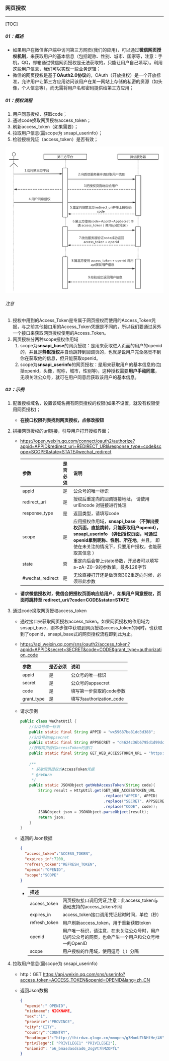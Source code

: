 ### 网页授权

------

[TOC]

##### 01：概述

- 如果用户在微信客户端中访问第三方网页(我们的应用)，可以通过**微信网页授权机制**，来获取用户的基本信息（包括昵称、性别、城市、国家等，注意：手机，QQ，邮箱通过微信网页授权是无法获取的，只能让用户自己填写）。利用这些用户信息，我们可以实现一些业务逻辑；
- 微信的网页授权是基于**OAuth2.0协议**的，OAuth（开放授权）是一个开放标准，允许用户让第三方应用访问该用户在某一网站上存储的私密的资源（如头像，个人信息等），而无需将用户名和密码提供给第三方应用；

##### 01：授权流程

1. 用户同意授权，获取code；
2. 通过code换取网页授权access_token；
3. 刷新access_token（如果需要）；
4. 拉取用户信息(需scope为 snsapi_userinfo）；
5. 检验授权凭证（access_token）是否有效；

![](https://github.com/likang315/Middleware/blob/master/23%EF%BC%9A%E5%85%AC%E4%BC%97%E5%8F%B7%E5%BC%80%E5%8F%91/photos/%E6%8E%88%E6%9D%83%E6%B5%81%E7%A8%8B.png?raw=true)

###### 注意

1. 授权中用到的Access_Token是专属于网页授权而使用的Access_Token凭据，与之前其他接口用的Access_Token凭据是不同的，所以我们要通过另外一个接口来获取网页授权使用的Access_Token。
2. 网页授权分两种scope授权作用域
   1. scope为**snsapi_base**的网页授权：是用来获取进入页面的用户的openid的，并且是**静默授权**并自动跳转到回调页的，也就是说用户完全感觉不到你在获取他的信息，但只能获取openid。
   2. scope为**snsapi_userinfo**的网页授权：是用来获取用户的基本信息的(包括openid，头像，昵称，城市，性别等)，这种授权需要**用户手动同意**，无须关注公众号，就可在用户同意后获取该用户的基本信息。

##### 02：示例

1. 配置授权域名，设置该域名拥有网页授权的权限(如果不设置，就没有权限使用网页授权)；

   - **在接口权限列表找到网页授权，点修改按钮**

2. 拼接网页授权的url链接，引导用户打开授权界面；

   - https://open.weixin.qq.com/connect/oauth2/authorize?appid=APPID&redirect_uri=REDIRECT_URI&response_type=code&scope=SCOPE&state=STATE#wechat_redirect

     | 参数             | 是否必须 | 说明                                                         |
     | :--------------- | :------- | :----------------------------------------------------------- |
     | appid            | 是       | 公众号的唯一标识                                             |
     | redirect_uri     | 是       | 授权后重定向的回调链接地址， 请使用 urlEncode 对链接进行处理 |
     | response_type    | 是       | 返回类型，请填写code                                         |
     | scope            | 是       | 应用授权作用域，**snsapi_base （不弹出授权页面，直接跳转，只能获取用户openid），snsapi_userinfo （弹出授权页面，可通过openid拿到昵称、性别、所在地**。并且， 即使在未关注的情况下，只要用户授权，也能获取其信息 ） |
     | state            | 否       | 重定向后会带上state参数，开发者可以填写a-zA-Z0-9的参数值，最多128字节 |
     | #wechat_redirect | 是       | 无论直接打开还是做页面302重定向时候，必须带此参数            |

   - **请求微信授权时，微信会把授权页面响应给用户，如果用户同意授权，页面将跳转至 redirect_uri/?code=CODE&state=STATE**

3. 通过code换取网页授权access_token

   - 通过接口来获取网页授权access_token。如果网页授权的作用域为snsapi_base，则本步骤中获取到网页授权access_token的同时，也获取到了openid，snsapi_base式的网页授权流程即到此为止。

   - https://api.weixin.qq.com/sns/oauth2/access_token?appid=APPID&secret=SECRET&code=CODE&grant_type=authorization_code

     | 参数       | 是否必须 | 说明                     |
     | :--------- | :------- | :----------------------- |
     | appid      | 是       | 公众号的唯一标识         |
     | secret     | 是       | 公众号的appsecret        |
     | code       | 是       | 填写第一步获取的code参数 |
     | grant_type | 是       | 填写为authorization_code |

   - 请求示例

     ```java
     public class WeChatUtil {
         //公众号唯一标识
         public static final String APPID = "wx59687be81dd3d388";
         //公众号的appsecret
         public static final String APPSECRET = "d4624c36b6795d1d99dcf0547af5443d";
         //获取网页授权accessToken的接口
         public static final String GET_WEB_ACCESSTOKEN_URL = "https://api.weixin.qq.com/sns/oauth2/access_token?appid=APPID&secret=SECRET&code=CODE&grant_type=authorization_code";
     
         /**
          * 获取网页授权的AccessToken凭据
          * @return
          */
         public static JSONObject getWebAccessToken(String code){
             String result = HttpUtil.get(GET_WEB_ACCESSTOKEN_URL
                                          .replace("APPID", APPID)
                                          .replace("SECRET", APPSECRET)
                                          .replace("CODE", code));
             JSONObject json = JSONObject.parseObject(result);
             return json;
         }
     }
     ```

   - 返回的Json数据

     ```json
     {
       "access_token":"ACCESS_TOKEN",
       "expires_in":7200,
       "refresh_token":"REFRESH_TOKEN",
       "openid":"OPENID",
       "scope":"SCOPE" 
     }
     ```

     - | 描述          |                                                              |
       | :------------ | ------------------------------------------------------------ |
       | access_token  | 网页授权接口调用凭证,注意：此access_token与基础支持的access_token不同 |
       | expires_in    | access_token接口调用凭证超时时间，单位（秒）                 |
       | refresh_token | 用户刷新access_token，用于重新获取token                      |
       | openid        | 用户唯一标识，请注意，在未关注公众号时，用户访问公众号的网页，也会产生一个用户和公众号唯一的OpenID |
       | scope         | 用户授权的作用域，使用逗号（,）分隔                          |

4. 拉取用户信息(需scope为 snsapi_userinfo)

   - http：GET  https://api.weixin.qq.com/sns/userinfo?access_token=ACCESS_TOKEN&openid=OPENID&lang=zh_CN

   - 返回Json数据

     ```json
     {   
       "openid":" OPENID",
       "nickname": NICKNAME,
       "sex":"1",
       "province":"PROVINCE",
       "city":"CITY",
       "country":"COUNTRY",
       "headimgurl":"http://thirdwx.qlogo.cn/mmopen/g3MonUZtNHfHe/46",
       "privilege":[ "PRIVILEGE1" "PRIVILEGE2"],
       "unionid": "o6_bmasdasdsad6_2sgVt7hMZOPfL"
     }
     ```